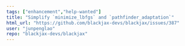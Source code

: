 ```yaml
---
tags: ["enhancement","help-wanted"]
title: "Simplify `minimize_lbfgs` and `pathfinder_adaptation`"
html_url: "https://github.com/blackjax-devs/blackjax/issues/387"
user: "junpenglao"
repo: "blackjax-devs/blackjax"
---
```


